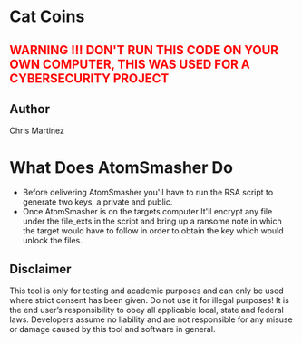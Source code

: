 # Cat Coins 

## <p style="color: red"> WARNING !!! DON'T RUN THIS CODE ON YOUR OWN COMPUTER, THIS WAS USED FOR A CYBERSECURITY PROJECT </p>

## Author
Chris Martinez

# What Does AtomSmasher Do
- Before delivering AtomSmasher you'll have to run the RSA script to generate two keys, a private and public.
- Once AtomSmasher is on the targets computer It'll encrypt any file under the file_exts in the script  and bring up a ransome note in which the target would have to follow in order to obtain the key which would unlock the files.    



## Disclaimer
This tool is only for testing and academic purposes and can only be used where strict consent has been given. Do not use it for illegal purposes! It is the end user’s responsibility to obey all applicable local, state and federal laws. Developers assume no liability and are not responsible for any misuse or damage caused by this tool and software in general.
